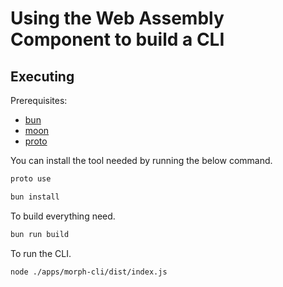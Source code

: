 # Using the Web Assembly Component to build a CLI

## Executing

Prerequisites:

- [bun](https://bun.sh)
- [moon](https://moonrepo.dev/moon)
- [proto](https://moonrepo.dev/proto)

You can install the tool needed by running the below command.

```bash
proto use
```

```bash
bun install
```

To build everything need.

```bash
bun run build
```

To run the CLI.

```bash
node ./apps/morph-cli/dist/index.js
```
